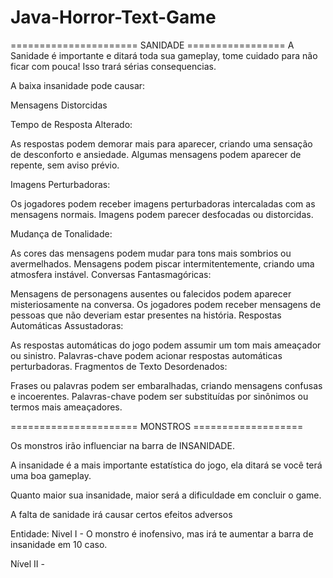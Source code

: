 # Java-Horror-Text-Game

====================== SANIDADE =================
A Sanidade é importante e ditará toda sua gameplay, tome cuidado para não ficar com pouca! Isso trará sérias consequencias.

A baixa insanidade pode causar:

Mensagens Distorcidas

Tempo de Resposta Alterado:

As respostas podem demorar mais para aparecer, criando uma sensação de desconforto e ansiedade.
Algumas mensagens podem aparecer de repente, sem aviso prévio.

Imagens Perturbadoras:

Os jogadores podem receber imagens perturbadoras intercaladas com as mensagens normais.
Imagens podem parecer desfocadas ou distorcidas.

Mudança de Tonalidade:

As cores das mensagens podem mudar para tons mais sombrios ou avermelhados.
Mensagens podem piscar intermitentemente, criando uma atmosfera instável.
Conversas Fantasmagóricas:

Mensagens de personagens ausentes ou falecidos podem aparecer misteriosamente na conversa.
Os jogadores podem receber mensagens de pessoas que não deveriam estar presentes na história.
Respostas Automáticas Assustadoras:

As respostas automáticas do jogo podem assumir um tom mais ameaçador ou sinistro.
Palavras-chave podem acionar respostas automáticas perturbadoras.
Fragmentos de Texto Desordenados:

Frases ou palavras podem ser embaralhadas, criando mensagens confusas e incoerentes.
Palavras-chave podem ser substituídas por sinônimos ou termos mais ameaçadores.



====================== MONSTROS ===================

Os monstros irão influenciar na barra de INSANIDADE.

A insanidade é a mais importante estatística do jogo, ela ditará se você terá uma boa gameplay.

Quanto maior sua insanidade, maior será a dificuldade em concluir o game.

A falta de sanidade irá causar certos efeitos adversos


Entidade: Nivel I - O monstro é inofensivo, mas irá te aumentar a barra de insanidade em 10 caso.

Nível II - 
